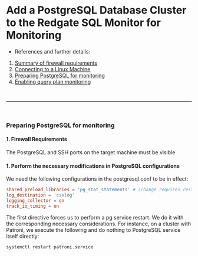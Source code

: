 # Add a PostgreSQL Database Cluster to the Redgate SQL Monitor for Monitoring

* References and further details:

1. [Summary of firewall requirements](https://documentation.red-gate.com/monitor14/summary-of-firewall-requirements-239667770.html)
2. [Connecting to a Linux Machine](https://documentation.red-gate.com/monitor14/connecting-to-a-linux-machine-239667808.html)
3. [Preparing PostgreSQL for monitoring](https://documentation.red-gate.com/monitor14/preparing-postgresql-for-monitoring-239667737.html)
4. [Enabling query plan monitoring](https://documentation.red-gate.com/monitor14/enabling-query-plan-monitoring-239667738.html)

<br/>

---

<br/>

### Preparing PostgreSQL for monitoring

#### 1. Firewall Requirements

The PostgreSQL and SSH ports on the target machine must be visible  

#### 1. Perform the necessary modifications in PostgreSQL configurations 

We need the following configurations in the postgresql.conf to be in effect:

```conf
shared_preload_libraries = 'pg_stat_statements' # (change requires restart)
log_destination = 'csvlog'
logging_collector = on
track_io_timing = on
```

The first directive forces us to perform a pg service restart. We do it with the corresponding necessary
 considerations. For instance, on a cluster with Patroni, we execute the following and do
 nothing to PostgreSQL service itself directly:
 
```shell
systemctl restart patroni.service
```